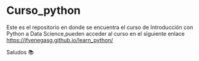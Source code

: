 # Curso_python

Este es el repositorio en donde se encuentra el curso de Introducción con Python a Data Science,pueden acceder al curso en el siguiente enlace https://jfvenegasg.github.io/learn_python/

Saludos 📚
